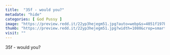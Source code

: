 ```yaml
---
title:  "35f - would you?"
metadate: "hide"
categories: [ God Pussy ]
image: "https://preview.redd.it/22yp3hejegm51.jpg?auto=webp&s=4051f197b0e38a286dc85a473e336fe365408e97"
thumb: "https://preview.redd.it/22yp3hejegm51.jpg?width=1080&crop=smart&auto=webp&s=37951afe63c11b47da80fc8cb69d0fa7de1ba599"
visit: ""
---
```

35f - would you?
